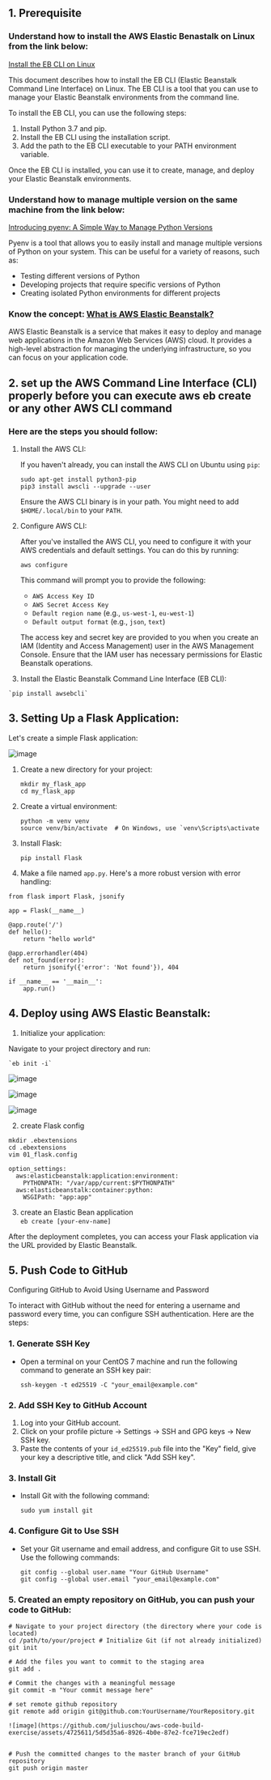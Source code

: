 

## 1. Prerequisite
### Understand how to install the AWS Elastic Benastalk on Linux from the link below:

[Install the EB CLI on Linux](https://docs.aws.amazon.com/elasticbeanstalk/latest/dg/eb-cli3-install-linux.html)

This document describes how to install the EB CLI (Elastic Beanstalk Command Line Interface) on Linux. The EB CLI is a tool that you can use to manage your Elastic Beanstalk environments from the command line.

To install the EB CLI, you can use the following steps:

1. Install Python 3.7 and pip.
2. Install the EB CLI using the installation script.
3. Add the path to the EB CLI executable to your PATH environment variable.

Once the EB CLI is installed, you can use it to create, manage, and deploy your Elastic Beanstalk environments.

### Understand how to manage multiple version on the same machine from the link below:

[Introducing pyenv: A Simple Way to Manage Python Versions](https://realpython.com/intro-to-pyenv/)

Pyenv is a tool that allows you to easily install and manage multiple versions of Python on your system. This can be useful for a variety of reasons, such as:

* Testing different versions of Python
* Developing projects that require specific versions of Python
* Creating isolated Python environments for different projects

### Know the concept: [What is AWS Elastic Beanstalk?](https://blog.back4app.com/what-is-aws-elastic-beanstalk/)

AWS Elastic Beanstalk is a service that makes it easy to deploy and manage web applications in the Amazon Web Services (AWS) cloud. It provides a high-level abstraction for managing the underlying infrastructure, so you can focus on your application code.

## 2. set up the AWS Command Line Interface (CLI) properly before you can execute aws eb create or any other AWS CLI command 

### Here are the steps you should follow:

1.  Install the AWS CLI:
    
    If you haven't already, you can install the AWS CLI on Ubuntu using `pip`:
    
    ```
    sudo apt-get install python3-pip
    pip3 install awscli --upgrade --user 
    ```
    Ensure the AWS CLI binary is in your path. You might need to add `$HOME/.local/bin` to your `PATH`.
    
3.  Configure AWS CLI:
    
    After you've installed the AWS CLI, you need to configure it with your AWS credentials and default settings. You can do this by running:
    
    
    `aws configure` 
    
    This command will prompt you to provide the following:
    
    -   `AWS Access Key ID`
    -   `AWS Secret Access Key`
    -   `Default region name` (e.g., `us-west-1`, `eu-west-1`)
    -   `Default output format` (e.g., `json`, `text`)
    
    The access key and secret key are provided to you when you create an IAM (Identity and Access Management) user in the AWS Management Console. Ensure that the IAM user has necessary permissions for Elastic Beanstalk operations.

4.   Install the Elastic Beanstalk Command Line Interface (EB CLI):

    `pip install awsebcli`


## 3. Setting Up a Flask Application:

Let's create a simple Flask application:

![image](https://github.com/juliuschou/aws-code-build-exercise/assets/4725611/4d0f24be-4bbf-4864-b9cb-20fd02c403e3)


1.  Create a new directory for your project:
    
    ```
    mkdir my_flask_app
    cd my_flask_app
    ``` 
    
2.  Create a virtual environment:
    
    ```
    python -m venv venv
    source venv/bin/activate  # On Windows, use `venv\Scripts\activate
    ``` 

3.  Install Flask:
    
    `pip install Flask` 
    
4.  Make a file named `app.py`. Here's a more robust version with error handling:

```
from flask import Flask, jsonify

app = Flask(__name__)

@app.route('/')
def hello():
    return "hello world"

@app.errorhandler(404)
def not_found(error):
    return jsonify({'error': 'Not found'}), 404

if __name__ == '__main__':
    app.run()
```

## 4. Deploy using AWS Elastic Beanstalk:

1.   Initialize your application:

Navigate to your project directory and run:

    `eb init -i`

![image](https://github.com/juliuschou/aws-code-build-exercise/assets/4725611/74ee75d4-2349-4a58-918c-f1d942fc69e0)

![image](https://github.com/juliuschou/aws-code-build-exercise/assets/4725611/03f2c725-7db4-42e2-bc2c-dbb24a0fd562)

![image](https://github.com/juliuschou/aws-code-build-exercise/assets/4725611/f75da3fb-af95-485a-b132-f5b45b214ebd)



2. create Flask config

```
mkdir .ebextensions
cd .ebextensions
vim 01_flask.config

option_settings:
  aws:elasticbeanstalk:application:environment:
    PYTHONPATH: "/var/app/current:$PYTHONPATH"
  aws:elasticbeanstalk:container:python:
    WSGIPath: "app:app"

```


3. create an Elastic Bean application    
    `eb create [your-env-name]`
    
    
After the deployment completes, you can access your Flask application via the URL provided by Elastic Beanstalk.

## 5. Push Code to GitHub

Configuring GitHub to Avoid Using Username and Password

To interact with GitHub without the need for entering a username and password every time, you can configure SSH authentication. Here are the steps:

### 1. Generate SSH Key

- Open a terminal on your CentOS 7 machine and run the following command to generate an SSH key pair:
    
    `ssh-keygen -t ed25519 -C "your_email@example.com"` 
    

### 2. Add SSH Key to GitHub Account

1.  Log into your GitHub account.
2.  Click on your profile picture → Settings → SSH and GPG keys → New SSH key.
3.  Paste the contents of your `id_ed25519.pub` file into the "Key" field, give your key a descriptive title, and click "Add SSH key".

### 3. Install Git

- Install Git with the following command:
    
    `sudo yum install git` 
    

### 4. Configure Git to Use SSH

- Set your Git username and email address, and configure Git to use SSH. Use the following commands:
    ```
    git config --global user.name "Your GitHub Username"
    git config --global user.email "your_email@example.com"
    ```

### 5. Created an empty repository on GitHub, you can push your code to GitHub:

```
# Navigate to your project directory (the directory where your code is located) 
cd /path/to/your/project # Initialize Git (if not already initialized) 
git init

# Add the files you want to commit to the staging area 
git add . 

# Commit the changes with a meaningful message 
git commit -m "Your commit message here" 

# set remote github repository
git remote add origin git@github.com:YourUsername/YourRepository.git

![image](https://github.com/juliuschou/aws-code-build-exercise/assets/4725611/5d5d35a6-8926-4b0e-87e2-fce719ec2edf)


# Push the committed changes to the master branch of your GitHub repository 
git push origin master
```
